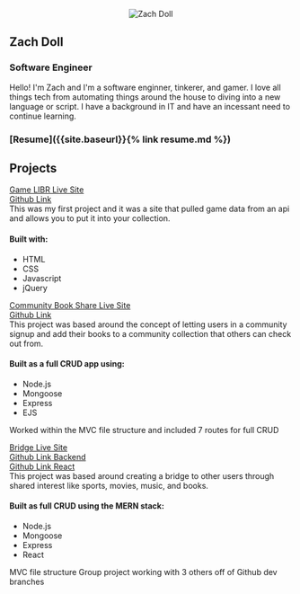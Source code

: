 <p align="center">
<img src="https://i.imgur.com/735DznM.png" alt="Zach Doll" title="My Picture" />
</p>  

## Zach Doll
### Software Engineer

Hello! I'm Zach and I'm a software enginner, tinkerer, and gamer. I love all things tech from automating things around the house to diving into a new language or script. I have a background in IT and have an incessant need to continue learning.  

### [Resume]({{site.baseurl}}{% link resume.md %})

## Projects
[Game LIBR Live Site](https://game-libr.herokuapp.com/)  
[Github Link](https://github.com/elanmoridin/game-libr)  
This was my first project and it was a site that pulled game data from an api and allows you to put it into your collection.  

#### Built with:
- HTML  
- CSS  
- Javascript  
- jQuery  

[Community Book Share Live Site](https://community-book-share.herokuapp.com/)  
[Github Link](https://github.com/elanmoridin/book-share)  
This project was based around the concept of letting users in a community signup and add their books to a community collection that others can check out from.  

#### Built as a full CRUD app using:
- Node.js  
- Mongoose  
- Express  
- EJS  

Worked within the MVC file structure and included 7 routes for full CRUD

[Bridge Live Site](https://bridge-app-react.herokuapp.com/)  
[Github Link Backend](https://github.com/elanmoridin/bridge-api)  
[Github Link React](https://github.com/elanmoridin/bridge-api)  
This project was based around creating a bridge to other users through shared interest like sports, movies, music, and books.  

#### Built as full CRUD using the MERN stack:
- Node.js  
- Mongoose  
- Express  
- React  

MVC file structure Group project working with 3 others off of Github dev branches

